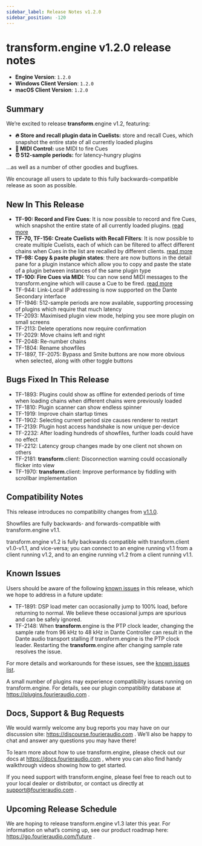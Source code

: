 ```yaml
---
sidebar_label: Release Notes v1.2.0
sidebar_position: -120
---
```


# transform.engine v1.2.0 release notes

- **Engine Version**: `1.2.0`
- **Windows Client Version**: `1.2.0`
- **macOS Client Version**: `1.2.0`

## Summary

We’re excited to release **transform**.engine v1.2, featuring:

* **🔥 Store and recall plugin data in Cuelists:** store and recall Cues, which snapshot the entire state of all currently loaded plugins
* **🤖 MIDI Control:** use MIDI to fire Cues
* **⏰ 512-sample periods:** for latency-hungry plugins

…as well as a number of other goodies and bugfixes.

We encourage all users to update to this fully backwards-compatible release as soon as possible.

## New In This Release

- **TF-90: Record and Fire Cues**: It is now possible to record and fire Cues, which snapshot the
  entire state of all currently loaded plugins. [read more](../../manual/transform.client/cuelists)
- **TF-70, TF-156: Create Cuelists with Recall Filters**: It is now possible to create multiple
  Cuelists, each of which can be filtered to affect different chains when Cues in the list are
  recalled by different clients. [read more](../../manual/transform.client/cuelists/filters)
- **TF-98: Copy & paste plugin states**: there are now buttons in the detail pane for a plugin
  instance which allow you to copy and paste the state of a plugin between instances of the same
  plugin type
- **TF-100: Fire Cues via MIDI**: You can now send MIDI messages to the transform.engine which will
  cause a Cue to be fired. [read more](../../manual/transform.engine/midi)
- TF-944: Link-Local IP addressing is now supported on the Dante Secondary interface
- TF-1946: 512-sample periods are now available, supporting processing of plugins which require that much latency
- TF-2093: Maximised plugin view mode, helping you see more plugin on small screens
- TF-2113: Delete operations now require confirmation
- TF-2029: Move chains left and right
- TF-2048: Re-number chains
- TF-1804: Rename showfiles
- TF-1897, TF-2075: Bypass and Smite buttons are now more obvious when selected, along with other toggle buttons

## Bugs Fixed In This Release

- TF-1893: Plugins could show as offline for extended periods of time when loading chains when different chains were previously loaded  
- TF-1810: Plugin scanner can show endless spinner
- TF-1919: Improve chain startup times
- TF-1902: Selecting current period size causes renderer to restart
- TF-2139: Plugin host access handshake is now unique per-device
- TF-2232: After loading hundreds of showfiles, further loads could have no effect
- TF-2212: Latency group changes made by one client not shown on others
- TF-2181: **transform**.client: Disconnection warning could occasionally flicker into view
- TF-1970: **transform**.client: Improve performance by fiddling with scrollbar implementation

## Compatibility Notes
This release introduces no compatibility changes from [v1.1.0](v1-1-0.md).

Showfiles are fully backwards- and forwards-compatible with transform.engine v1.1.

transform.engine v1.2 is fully backwards compatible with transform.client v1.0-v1.1, and vice-versa;
you can connect to an engine running v1.1 from a client running v1.2, and to an engine running v1.2
from a client running v1.1.

## Known Issues

Users should be aware of the following [known issues](/manual/known-issues) in this release, which
we hope to address in a future update:

- TF-1891: DSP load meter can occasionally jump to 100% load, before returning to normal. We believe
  these occasional jumps are spurious and can be safely ignored.
- TF-2148: When **transform**.engine is the PTP clock leader, changing the sample rate from 96 kHz
  to 48 kHz in Dante Controller can result in the Dante audio transport stalling if transform.engine
  is the PTP clock leader. Restarting the **transform**.engine after changing sample rate resolves
  the issue.

For more details and workarounds for these issues, see the [known issues list](/manual/known-issues).

A small number of plugins may experience compatibility issues running on transform.engine.
For details, see our plugin compatibility database at https://plugins.fourieraudio.com .

## Docs, Support & Bug Requests

We would warmly welcome any bug reports you may have on our discussion site:
https://discourse.fourieraudio.com . We’ll also be happy to chat and answer any questions you may
have there!

To learn more about how to use transform.engine, please check out our docs at
https://docs.fourieraudio.com , where you can also find handy walkthrough videos showing how to get
started.

If you need support with transform.engine, please feel free to reach out to your local dealer or
distributor, or contact us directly at support@fourieraudio.com .

## Upcoming Release Schedule

We are hoping to release transform.engine v1.3 later this year. For information on what’s
coming up, see our product roadmap here: https://go.fourieraudio.com/future .
